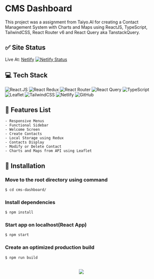 # CMS Dashboard

This project was a assignment from Taiyo.AI for creating a Contact Management System with Charts and Maps using ReactJS, TypeScript,
TailwindCSS, React Router v6 and React Query aka TanstackQuery.

## ✅ Site Status

Live At: <a href="https://cmsdashboard.netlify.app/">Netlify</a>
[![Netlify Status](https://api.netlify.com/api/v1/badges/187e8452-a1a3-4336-a95f-4a29c7230406/deploy-status)](https://app.netlify.com/sites/cmsdashboard/deploys)

## 💻 Tech Stack

![React.JS](https://img.shields.io/badge/React.js-%2320232a.svg?style=for-the-badge&logo=react&logoColor=%2361DAFB)
![React Redux](https://img.shields.io/badge/Redux-593D88?style=for-the-badge&logo=redux&logoColor=white)
![React Router](https://img.shields.io/badge/React_Router-CA4245?style=for-the-badge&logo=react-router&logoColor=white)
![React Query](https://img.shields.io/static/v1?style=for-the-badge&message=React+Query&color=FF4154&logo=React+Query&logoColor=FFFFFF&label=)
![TypeScript](https://img.shields.io/badge/TypeScript-007ACC?style=for-the-badge&logo=typescript&logoColor=white)
![Leaflet](https://img.shields.io/static/v1?style=for-the-badge&message=Leaflet&color=199900&logo=Leaflet&logoColor=FFFFFF&label=)
![TailwindCSS](https://img.shields.io/badge/Tailwind_CSS-38B2AC?style=for-the-badge&logo=tailwind-css&logoColor=white)
![Netlify](https://img.shields.io/static/v1?style=for-the-badge&message=Netlify&color=222222&logo=Netlify&logoColor=00C7B7&label=)
![GitHub](https://img.shields.io/static/v1?style=for-the-badge&message=GitHub&color=181717&logo=GitHub&logoColor=FFFFFF&label=)

## 📃 Features List

    - Responsive Menus
    - Functional Sidebar
    - Welcome Screen
    - Create Contacts
    - Local Storage using Redux
    - Contacts Display
    - Modify or Delete Contact
    - Charts and Maps from API using Leaflet

## 👾 Installation

### Move to the root directory using command

```bash
$ cd cms-dashboard/
```

### Install dependencies

```bash
$ npm install
```

### Start app on localhost(React App)

```bash
$ npm start
```

### Create an optimized production build

```bash
$ npm run build
```

<br/>

<div align="center">
    <img src="https://komarev.com/ghpvc/?username=itsvaibhavmishra&&style=flat-square" align="center" />
</div>
